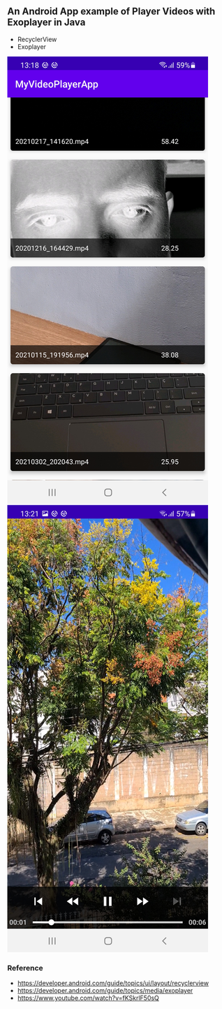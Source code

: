 ## An Android App example of Player Videos with Exoplayer in Java

* RecyclerView
* Exoplayer

![](Screenshot_20210325-131850_MyVideoPlayerApp.jpg)
![](Screenshot_20210325-132146_MyVideoPlayerApp.jpg)


### Reference
* https://developer.android.com/guide/topics/ui/layout/recyclerview
* https://developer.android.com/guide/topics/media/exoplayer
* https://www.youtube.com/watch?v=fKSkrlF50sQ
